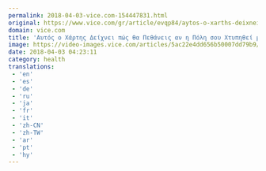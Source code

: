 ```yaml
---
permalink: 2018-04-03-vice.com-154447831.html
original: https://www.vice.com/gr/article/evqp84/aytos-o-xarths-deixnei-pws-8a-pe8aneis-an-h-polh-soy-xtyph8ei-me-pyrhnika
domain: vice.com
title: 'Αυτός ο Χάρτης Δείχνει πώς θα Πεθάνεις αν η Πόλη σου Χτυπηθεί με Πυρηνικά'
image: https://video-images.vice.com/articles/5ac22e4dd656b50007dd79b9/lede/1522675381704-1522335438053-image1.jpeg?crop=0.9998222222222223xw:1xh;center,center&resize=1200:*
date: 2018-04-03 04:23:11
category: health
translations: 
 - 'en'
 - 'es'
 - 'de'
 - 'ru'
 - 'ja'
 - 'fr'
 - 'it'
 - 'zh-CN'
 - 'zh-TW'
 - 'ar'
 - 'pt'
 - 'hy'
---
```


